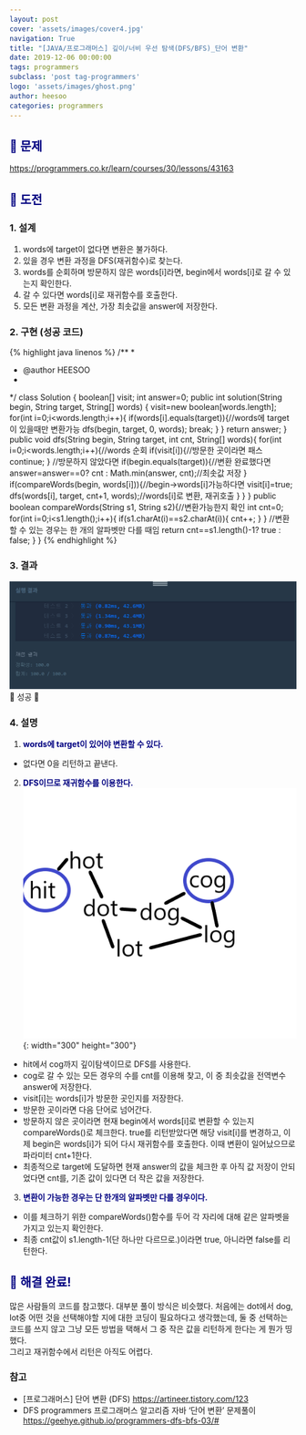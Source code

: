 ```yaml
---
layout: post
cover: 'assets/images/cover4.jpg'
navigation: True
title: "[JAVA/프로그래머스] 깊이/너비 우선 탐색(DFS/BFS)_단어 변환"
date: 2019-12-06 00:00:00
tags: programmers
subclass: 'post tag-programmers'
logo: 'assets/images/ghost.png'
author: heesoo
categories: programmers
---
```

## <span style="color:navy">👀 문제</span>
<https://programmers.co.kr/learn/courses/30/lessons/43163>

## <span style="color:navy">👊 도전</span>

### 1. 설계
1. words에 target이 없다면 변환은 불가하다.
2. 있을 경우 변환 과정을 DFS(재귀함수)로 찾는다.
3. words를 순회하며 방문하지 않은 words[i]라면, begin에서 words[i]로 갈 수 있는지 확인한다.
4. 갈 수 있다면 words[i]로 재귀함수를 호출한다.
5. 모든 변환 과정을 계산, 가장 최솟값을 answer에 저장한다.


### 2. 구현 (성공 코드)
{% highlight java linenos %}
/**
 *
 * @author HEESOO
 *
 */
 class Solution {
    boolean[] visit;
    int answer=0;
    public int solution(String begin, String target, String[] words) {
        visit=new boolean[words.length];
        for(int i=0;i<words.length;i++){
            if(words[i].equals(target)){//words에 target이 있을때만 변환가능
                dfs(begin, target, 0, words);
                break;
            }
        }
        return answer;
    }
    public void dfs(String begin, String target, int cnt, String[] words){
        for(int i=0;i<words.length;i++){//words 순회
            if(visit[i]){//방문한 곳이라면 패스
                continue;
            }
            //방문하지 않았다면
            if(begin.equals(target)){//변환 완료했다면
                answer=answer==0? cnt : Math.min(answer, cnt);//최솟값 저장
            }
            if(compareWords(begin, words[i])){//begin->words[i]가능하다면
                visit[i]=true;
                dfs(words[i], target, cnt+1, words);//words[i]로 변환, 재귀호출
            }
        }
    }
    public boolean compareWords(String s1, String s2){//변환가능한지 확인
        int cnt=0;
        for(int i=0;i<s1.length();i++){
            if(s1.charAt(i)==s2.charAt(i)){
                cnt++;
            }
        }
        //변환할 수 있는 경우는 한 개의 알파벳만 다를 때임
        return cnt==s1.length()-1? true : false;
    }
}
{% endhighlight %}

### 3. 결과
![실행결과](./assets/images/191206_1.PNG)
🤟 성공 🤟

### 4. 설명
1. **<span style="color:navy">words에 target이 있어야 변환할 수 있다.</span>**
- 없다면 0을 리턴하고 끝낸다.
2. **<span style="color:navy">DFS이므로 재귀함수를 이용한다.</span>**  
![실행결과](./assets/images/191206_2.PNG){: width="300" height="300"}
- hit에서 cog까지 깊이탐색이므로 DFS를 사용한다.
- cog로 갈 수 있는 모든 경우의 수를 cnt를 이용해 찾고, 이 중 최솟값을 전역변수 answer에 저장한다.
- visit[i]는 words[i]가 방문한 곳인지를 저장한다.
- 방문한 곳이라면 다음 단어로 넘어간다.
- 방문하지 않은 곳이라면 현재 begin에서 words[i]로 변환할 수 있는지 compareWords()로 체크한다. true를 리턴받았다면 해당 visit[i]를 변경하고, 이제 begin은 words[i]가 되어 다시 재귀함수를 호출한다. 이때 변환이 일어났으므로 파라미터 cnt+1한다.
- 최종적으로 target에 도달하면 현재 answer의 값을 체크한 후 아직 값 저장이 안되었다면 cnt를, 기존 값이 있다면 더 작은 값을 저장한다.
3. **<span style="color:navy">변환이 가능한 경우는 단 한개의 알파벳만 다를 경우이다.</span>**
- 이를 체크하기 위한 compareWords()함수를 두어 각 자리에 대해 같은 알파벳을 가지고 있는지 확인한다.
- 최종 cnt값이 s1.length-1(단 하나만 다르므로.)이라면 true, 아니라면 false를 리턴한다.

## <span style="color:navy">👏 해결 완료!</span>
많은 사람들의 코드를 참고했다. 대부분 풀이 방식은 비슷했다. 처음에는 dot에서 dog, lot중 어떤 것을 선택해야할 지에 대한 코딩이 필요하다고 생각했는데, 둘 중 선택하는 코드를 쓰지 않고 그냥 모든 방법을 택해서 그 중 작은 값을 리턴하게 한다는 게 뭔가 띵했다.  
그리고 재귀함수에서 리턴은 아직도 어렵다.

### 참고
- [프로그래머스] 단어 변환 (DFS) <https://artineer.tistory.com/123>
- DFS programmers 프로그래머스 알고리즘 자바 ‘단어 변환’ 문제풀이 <https://geehye.github.io/programmers-dfs-bfs-03/#>
